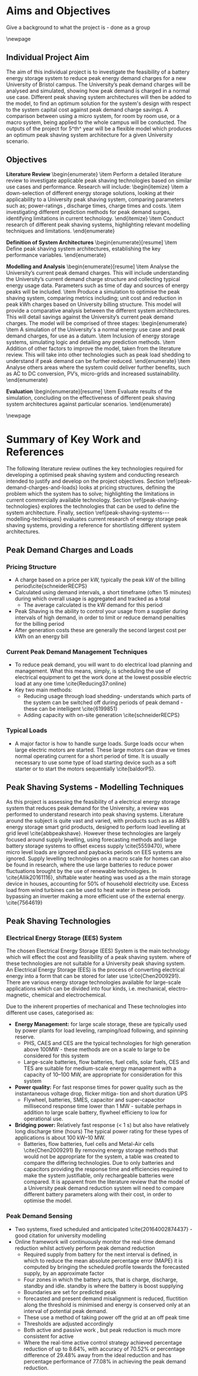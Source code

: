 # Aims and Objectives

Give a background to what the project is - done as a group

\newpage

## Individual Project Aim

The aim of this individual project is to investigate the feasibility of a battery energy storage system to reduce peak energy demand charges for a new University of Bristol campus. The University’s peak demand charges will be analysed and simulated, showing how peak demand is charged in a normal use case. Different peak shaving system architectures will then be added to the model, to find an optimum solution for the system's design with respect to the system capital cost against peak demand charge savings. A comparison between using a micro system, for room by room use, or a macro system, being applied to the whole campus will be conducted. The outputs of the project for 5^th^ year will be a flexible model which produces an optimum peak shaving system architecture for a given University scenario.

## Objectives

**Literature Review**
\begin{enumerate}
\item Perform a detailed literature review to investigate applicable peak shaving technologies based on similar use cases and performance. Research will include:
    \begin{itemize}
 \item a down-selection of different energy storage solutions, looking at their applicability to a University peak shaving system, comparing parameters such as; power-ratings , discharge times, charge times and costs.
\item investigating different prediction methods for peak demand surges, identifying limitations in current technology.
    \end{itemize}
\item Conduct research of different peak shaving systems, highlighting relevant modelling techniques and limitations.
\end{enumerate}

**Definition of System Architectures**
\begin{enumerate}[resume]
\item Define peak shaving system architectures, establishing the key performance variables.
\end{enumerate}

**Modelling and Analysis**
\begin{enumerate}[resume]
\item Analyse the University’s current peak demand charges. This will include understanding the University’s current demand charge structure and collecting typical energy usage data. Parameters such as time of day and sources of energy peaks will be included.
\item Produce a simulation to optimise the peak shaving system, comparing metrics including; unit cost and reduction in peak kWh charges based on University billing structure. This model will provide a comparative analysis between the different system architectures. This will detail savings against the University’s current peak demand charges. The model will be comprised of three stages:
\begin{enumerate}
\item A simulation of the University's a normal energy use case and peak demand charges, for use as a datum.
\item Inclusion of energy storage systems, simulating logic and detailing any prediction methods.
\item Addition of other factors to improve the model, taken from the literature review. This will take into other technologies such as peak load shedding to understand if peak demand can be further reduced.
\end{enumerate}
\item Analyse others areas where the system could deliver further benefits, such as AC to DC conversion, PV’s, micro-grids and increased sustainability.
\end{enumerate}

**Evaluation**
\begin{enumerate}[resume]
\item Evaluate results of the simulation, concluding on the effectiveness of different peak shaving system architectures against particular scenarios.
\end{enumerate}

\newpage
# Summary of Key Work and References

The following literature review outlines the key technologies required for developing a optimised peak shaving system and conducting research intended to justify and develop on the project objectives. Section \ref{peak-demand-charges-and-loads} looks at pricing structures, defining the problem which the system has to solve; highlighting the limitations in current commercially available technology.  Section \ref{peak-shaving-technologies} explores the technologies that can be used to define the system architecture. Finally, section \ref{peak-shaving-systems---modelling-techniques} evaluates current research of energy storage peak shaving systems, providing a reference for shortlisting different system architectures.

## Peak Demand Charges and Loads

### Pricing Structure
* A charge based on a price per kW, typically the peak kW of the billing period\cite{schneiderRECPS}
* Calculated using demand intervals, a short timeframe (often 15 minutes) during which overall usage is aggregated and tracked as a total
    * The average calculated is the kW demand for this period
* Peak Shaving is the ability to control your usage from a supplier during intervals of high demand, in order to limit or reduce demand penalties for the billing period
* After generation costs these are generally the second largest cost per kWh on an energy bill

### Current Peak Demand Management Techniques

* To reduce peak demand, you will want to do electrical load planning and management. What this means, simply, is scheduling the use of electrical equipment to get the work done at the lowest possible electric load at any one time \cite{Reducing37:online}
* Key two main methods:
    * Reducing usage through load shedding- understands which parts of the system can be switched off during periods of peak demand  - these can be intelligent \cite{6199851}
    * Adding capacity with on-site generation \cite{schneiderRECPS}

### Typical Loads

* A major factor is how to handle surge loads. Surge loads occur when large electric motors are started. These large motors can draw  ve times normal operating current for a short period of time. It is usually necessary to use some type of load starting device such as a soft starter or to start the motors sequentially \cite{baldorPS}.


## Peak Shaving Systems - Modelling Techniques
As this project is assessing the feasibility of a electrical energy storage system that reduces peak demand for the University, a review was performed to understand research into peak shaving systems. Literature around the subject is quite vast and varied, with products such as as ABB’s energy storage smart grid products, designed to perform load levelling at grid level \cite{abbpeakshave}. However these technologies are largely focused around supply levelling, using forecasting methods and large battery storage systems to offset excess supply \cite{5559470}, where micro level loads are ignored and paybacks periods on EES systems are ignored. Supply levelling technologies on a macro scale for homes can also be found in research, where the use large batteries to reduce power fluctuations brought by the use of renewable technologies. In \cite{Allik20161116}, shiftable water heating was used as a the main storage device in houses, accounting for 50% of household electricity use. Excess load from wind turbines can be used to heat water in these periods bypassing an inverter making a more efficient use of the external energy. \cite{7564619}

## Peak Shaving Technologies

### Electrical Energy Storage (EES) System

The chosen Electrical Energy Storage (EES) System is the main technology which will effect the cost and feasibility of a peak shaving system. where of these technologies are not suitable for a University peak shaving system. An Electrical Energy Storage (EES) is the process of converting electrical energy into a form that can be stored for later use \cite{Chen2009291}. There are various energy storage technologies available for large-scale applications which can be divided into four kinds, i.e. mechanical, electro-magnetic, chemical and electrochemical.

Due to the inherent properties of mechanical and These technologies into different use cases, categorised as:

* **Energy Management:** for large scale storage, these are typically used by power plants for load leveling, ramping/load following, and spinning reserve.
    * PHS, CAES and CES are the typical technologies for high generation above 100MW - these methods are on a scale to large to be considered for this system
    * Large-scale batteries, flow batteries, fuel cells, solar fuels, CES and TES are suitable for medium-scale energy management with a capacity of 10–100 MW, are appropriate for consideration for this system
* **Power quality:** For fast response times for power quality such as the instantaneous voltage drop, flicker mitiga- tion and short duration UPS
    * Flywheel, batteries, SMES, capacitor and super-capacitor millisecond response time lower than 1 MW - suitable perhaps in addition to large scale battery, flywheel efficieny to low for operational use.
* **Bridging power:** Relatively fast response (< 1 s) but also have relatively long discharge time (hours) The typical power rating for these types of applications is about 100 kW–10 MW.
    * Batteries, flow batteries, fuel cells and Metal-Air cells
\cite{Chen2009291}
By removing energy storage methods that would not be appropriate for the system, a table was created to compare the differing technologies. Due to only batteries and capacitors providing the response time and efficiencies required to make the system justifiable, only rechargeable batteries were compared. It is apparent from the literature review that the model of a University peak demand reduction system will need to compare different battery parameters along with their cost, in order to optimise the model.

### Peak Demand Sensing

* Two systems, fixed scheduled and anticipated \cite{20164002874437} - good citation for university modelling
* Online framework will continuously monitor the real-time demand reduction whilst actively perform peak demand reduction
    * Required supply  from battery for the next interval is defined, in which to reduce the mean absolute percentage error (MAPE) it is computed by bringing the scheduled profile towards the forecasted supply, by an approximate factor
    * Four zones in which the battery acts, that is charge, discharge, standby and idle. standby is where the battery is boost supplying
    * Boundaries are set for predicted peak
    * forecasted and present demand misalignment is reduced, fluctition along the threshold is minimised and energy is conserved only at an interval of potential peak demand.
    * These use a method of taking power off the grid at an off peak time
    * Thresholds are adjusted accordingly
    * Both active and passive work , but peak reduction is much more consistent for active
    * Where the real-time active control strategy achieved percentage reduction of up to 8.64%, with accuracy of 70.52% or percentage difference of 29.48% away from the ideal reduction and has percentage performance of 77.08% in achieving the peak demand reduction.

